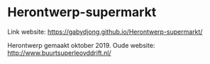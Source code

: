 # Herontwerp-supermarkt

Link website: https://gabydjong.github.io/Herontwerp-supermarkt/

Herontwerp gemaakt oktober 2019. Oude website: http://www.buurtsuperleovddrift.nl/